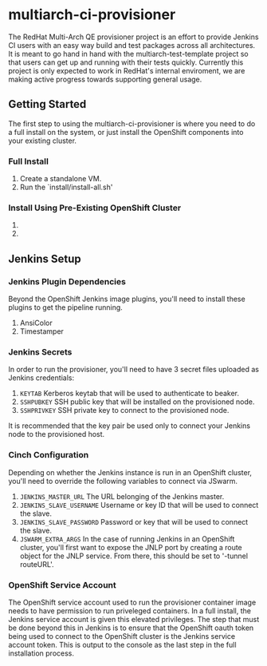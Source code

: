 # multiarch-ci-provisioner
The RedHat Multi-Arch QE provisioner project is an effort to provide Jenkins CI users with an easy way build and test packages across all architectures. It is meant to go hand in hand with the multiarch-test-template project so that users can get up and running with their tests quickly. Currently this project is only expected to work in RedHat's internal enviroment, we are making active progress towards supporting general usage.

## Getting Started
The first step to using the multiarch-ci-provisioner is where you need to do a full install on the system, or just install the OpenShift components into your existing cluster.

### Full Install
1. Create a standalone VM.
2. Run the `install/install-all.sh'

### Install Using Pre-Existing OpenShift Cluster
1. 
2. 

## Jenkins Setup
### Jenkins Plugin Dependencies
Beyond the OpenShift Jenkins image plugins, you'll need to install these plugins to get the pipeline running.
1. AnsiColor
2. Timestamper

### Jenkins Secrets
In order to run the provisioner, you'll need to have 3 secret files uploaded as Jenkins credentials:
1. `KEYTAB`
Kerberos keytab that will be used to authenticate to beaker.
2. `SSHPUBKEY`
SSH public key that will be installed on the provisioned node.
3. `SSHPRIVKEY`
SSH private key to connect to the provisioned node.

It is recommended that the key pair be used only to connect your Jenkins node to the provisioned host.

### Cinch Configuration
Depending on whether the Jenkins instance is run in an OpenShift cluster, you'll need to override the following variables to connect via JSwarm.
1. `JENKINS_MASTER_URL`
The URL belonging of the Jenkins master.
2. `JENKINS_SLAVE_USERNAME`
Username or key ID that will be used to connect the slave.
3. `JENKINS_SLAVE_PASSWORD`
Password or key that will be used to connect the slave.
4. `JSWARM_EXTRA_ARGS`
In the case of running Jenkins in an OpenShift cluster, you'll first want to expose the JNLP port by creating a route object for the JNLP service. From there, this should be set to '-tunnel routeURL'.

### OpenShift Service Account
The OpenShift service account used to run the provisioner container image needs to have permission to run priveleged containers. In a full install, the Jenkins service account is given this elevated privileges. The step that must be done beyond this in Jenkins is to ensure that the OpenShift oauth token being used to connect to the OpenShift cluster is the Jenkins service account token. This is output to the console as the last step in the full installation process.
